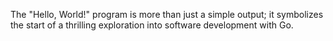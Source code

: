 The "Hello, World!" program is more than just a simple output; it symbolizes the start of a thrilling exploration into software development with Go.